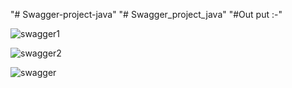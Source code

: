 "# Swagger-project-java" 
"# Swagger_project_java" 
"#Out put :-"

![swagger1](https://github.com/user-attachments/assets/b77c34c8-0c10-4b60-b46e-e31d667ec01b)

![swagger2](https://github.com/user-attachments/assets/25932e9b-47fd-493c-ab41-6c3e65758230)

![swagger](https://github.com/user-attachments/assets/71c62789-81ec-4786-a4f3-ce071c9b5d4e)
